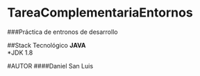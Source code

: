 # TareaComplementariaEntornos

###Práctica de entronos de desarrollo

##Stack Tecnológico
**JAVA**  
*JDK 1.8

#AUTOR
####Daniel San Luis

